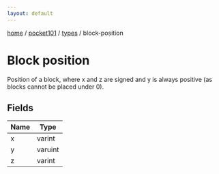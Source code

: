 ```yaml
---
layout: default
---
```


[home](/)  /  [pocket101](/protocol/pocket101)  /  [types](/protocol/pocket101/types)  /  block-position

# Block position

Position of a block, where x and z are signed and y is always positive (as blocks cannot be placed under 0).

## Fields

Name | Type
---|---
x | varint
y | varuint
z | varint

